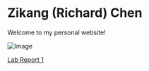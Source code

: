 # Zikang (Richard) Chen

Welcome to my personal website!

![Image](https://www.industrialempathy.com/img/remote/ZiClJf-1920w.jpg)

[Lab Report 1](lab-report-1-week-2.html)
